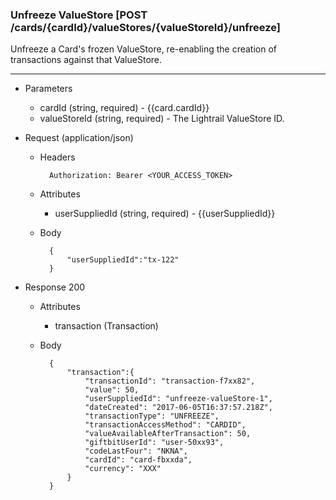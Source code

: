 ### Unfreeze ValueStore [POST /cards/{cardId}/valueStores/{valueStoreId}/unfreeze]
Unfreeze a Card's frozen ValueStore, re-enabling the creation of transactions against that ValueStore.

---
+ Parameters
    + cardId (string, required) - {{card.cardId}}
    + valueStoreId (string, required) - The Lightrail ValueStore ID.

+ Request (application/json)
    + Headers
    
            Authorization: Bearer <YOUR_ACCESS_TOKEN>

    + Attributes
        + userSuppliedId (string, required) - {{userSuppliedId}}
        
    + Body 
    
            {
                "userSuppliedId":"tx-122"
            }
    
+ Response 200
    + Attributes
        + transaction (Transaction)

    + Body

            {
                "transaction":{
                    "transactionId": "transaction-f7xx82",
                    "value": 50,
                    "userSuppliedId": "unfreeze-valueStore-1",
                    "dateCreated": "2017-06-05T16:37:57.218Z",
                    "transactionType": "UNFREEZE",
                    "transactionAccessMethod": "CARDID",
                    "valueAvailableAfterTransaction": 50,
                    "giftbitUserId": "user-50xx93",
                    "codeLastFour": "NKNA",
                    "cardId": "card-fbxxda",
                    "currency": "XXX"
                }
            }

